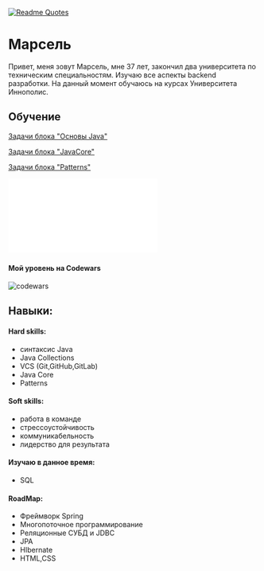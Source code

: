 [![Readme Quotes](https://quotes-github-readme.vercel.app/api?type=horizontal&theme=dark)](https://github.com/piyushsuthar/github-readme-quotes)
# Марсель
Привет, меня зовут Марсель, мне 37 лет, закончил два университета по техническим специальностям. 
Изучаю все аспекты backend разработки.
На данный момент обучаюсь на курсах  Университета Иннополис.
## Обучение

[Задачи блока "Основы Java"](./Homeworks.md)

[Задачи блока "JavaCore"]()

[Задачи блока "Patterns"]()

![ Сертификат JAVA](certificate.pdf)


#### Мой уровень на Codewars
![codewars](https://www.codewars.com/users/Marsik77/badges/large)

## Навыки:

#### Hard skills:
- cинтаксис Java
- Java Collections
- VCS (Git,GitHub,GitLab)
- Java Core
- Patterns

#### Soft skills:
- работа в команде
- стрессоустойчивость
- коммуникабельность
- лидерство для результата

#### Изучаю в данное время:
- SQL
 
#### RoadMap:
- Фреймворк  Spring
- Многопоточное программирование
- Реляционные СУБД и JDBC
- JPA
- HIbernate
- HTML,CSS



